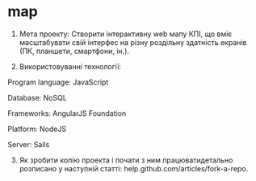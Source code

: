 # map

1. Мета проекту:
Створити інтерактивну web мапу КПІ, що вміє масштабувати свій інтерфес на різну роздільну здатність екранів (ПК, планшети, смартфони, ін.).


2. Використовуванні технології:

Program language:
JavaScript

Database:
NoSQL

Frameworks:
AngularJS
Foundation

Platform:
NodeJS

Server:
Sails


3. Як зробити копію проекта і почати з ним працюватидетально розписано у наступній статті: help.github.com/articles/fork-a-repo.


